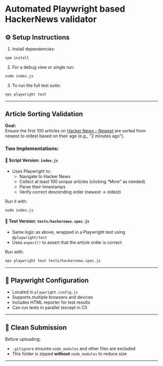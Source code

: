 # Automated Playwright based HackerNews validator

## ⚙️ Setup Instructions

1. Install dependencies:

```bash
npm install
```

2. For a debug view or single run:

```bash
node index.js
```

3. To run the full test suite:

```bash
npx playwright test
```

---
##  Article Sorting Validation

**Goal:**  
Ensure the first 100 articles on [Hacker News – Newest](https://news.ycombinator.com/newest) are sorted from newest to oldest based on their age (e.g., "2 minutes ago").

### Two Implementations:

#### 🔹 Script Version: `index.js`

- Uses Playwright to:
  - Navigate to Hacker News
  - Collect at least 100 unique articles (clicking “More” as needed)
  - Parse their timestamps
  - Verify correct descending order (newest → oldest)

Run it with:

```bash
node index.js
```

#### 🔹 Test Version: `tests/hackernews.spec.js`

- Same logic as above, wrapped in a Playwright test using `@playwright/test`
- Uses `expect()` to assert that the article order is correct

Run with:

```bash
npx playwright test tests/hackernews.spec.js
```

---



## 🔧 Playwright Configuration

- Located in `playwright.config.js`
- Supports multiple browsers and devices
- Includes HTML reporter for test results
- Can run tests in parallel (except in CI)

---

## 🧼 Clean Submission

Before uploading:

- `.gitignore` ensures `node_modules` and other files are excluded
- This folder is zipped **without** `node_modules` to reduce size

---

